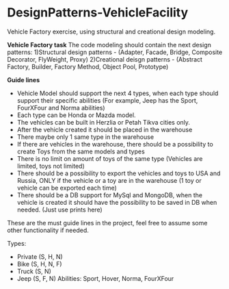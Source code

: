 # DesignPatterns-VehicleFacility
Vehicle Factory exercise, using structural and creational design modeling.

**Vehicle Factory task**
The code modeling should contain the next design patterns:
1)Structural design patterns - (Adapter, Facade, Bridge, Composite Decorator, FlyWeight, Proxy)
2)Creational deisgn patterns - (Abstract Factory, Builder, Factory Method, Object Pool, Prototype)
 
**Guide lines**
- Vehicle Model should support the next 4 types, when each type should support their specific abilities
 (For example, Jeep has the Sport, FourXFour and Norma abilities)
- Each type can be Honda or Mazda model.
- The vehicles can be built in Herzlia or Petah Tikva cities only.
- After the vehicle created it should be placed in the warehouse
- There maybe only 1 same type in the warehouse
- If there are vehicles in the warehouse, there should be a possibility to create Toys from the same models and types
- There is no limit on amount of toys of the same type (Vehicles are limited, toys not limited)
- There should be a possibility to export the vehicles and toys to USA and Russia, ONLY if the vehicle or a toy are in the warehouse
 (1 toy or vehicle can be exported each time)
- There should be a DB support for MySql and MongoDB, 
  when the vehicle is created it should have the possibility to be saved in DB when needed. (Just use prints here)

These are the must guide lines in the project, feel free to assume some other functionality if needed.

Types:
- Private (S, H, N)
- Bike (S, H, N, F)
- Truck (S, N)
- Jeep (S, F, N)
Abilities:
Sport, Hover, Norma, FourXFour





